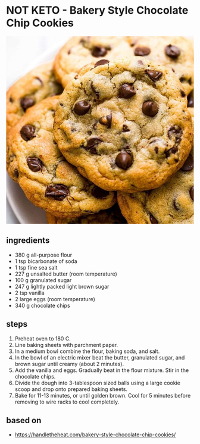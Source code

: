 # NOT KETO - Bakery Style Chocolate Chip Cookies

![NOT KETO - Bakery Style Chocolate Chip Cookies](images/zz-not-keto-bakery-style-chocolate-chip-cookies.jpg)

## ingredients

- 380 g all-purpose flour
- 1 tsp bicarbonate of soda
- 1 tsp fine sea salt
- 227 g unsalted butter (room temperature)
- 100 g granulated sugar
- 247 g lightly packed light brown sugar
- 2 tsp vanilla
- 2 large eggs (room temperature)
- 340 g chocolate chips

## steps

1. Preheat oven to 180 C.
2. Line baking sheets with parchment paper.
3. In a medium bowl combine the flour, baking soda, and salt.
4. In the bowl of an electric mixer beat the butter, granulated sugar, and brown sugar until creamy (about 2 minutes).
5. Add the vanilla and eggs. Gradually beat in the flour mixture. Stir in the chocolate chips.
6. Divide the dough into 3-tablespoon sized balls using a large cookie scoop and drop onto prepared baking sheets.
7. Bake for 11-13 minutes, or until golden brown. Cool for 5 minutes before removing to wire racks to cool completely.

## based on

- https://handletheheat.com/bakery-style-chocolate-chip-cookies/
